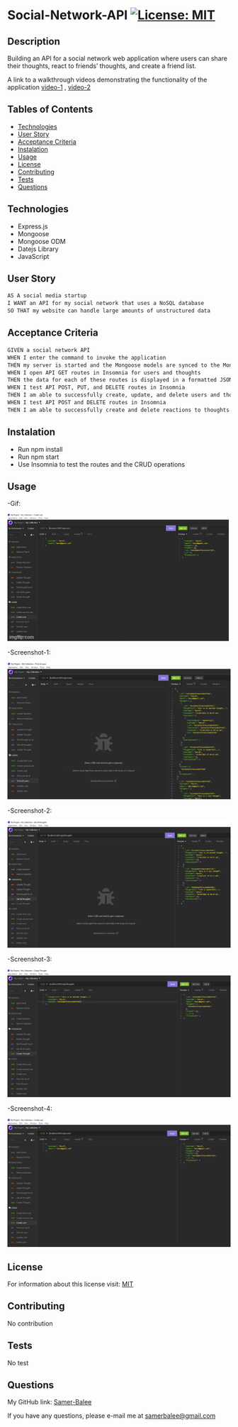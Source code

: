   # Social-Network-API [![License: MIT](https://img.shields.io/badge/License-MIT-yellow.svg)](https://opensource.org/licenses/MIT)

  ## Description
  Building an API for a social network web application where users can share their thoughts, react to friends’ thoughts, and create a friend list.

  A link to a walkthrough videos demonstrating the functionality of the application [video-1](https://drive.google.com/file/d/15KzvxLbFCs_JeSfDUsQo8Y9xg1C1dxAP/view?usp=sharing) , [video-2](https://drive.google.com/file/d/1SepUn_KYaQ49gRKZNH40uowbq2KujYNq/view?usp=sharing)

   

  ## Tables of Contents
  * [Technologies](#technologies)
  * [User Story](#user-story)
  * [Acceptance Criteria](#acceptance-criteria)
  * [Instalation](#instalation)
  * [Usage](#usage)
  * [License](#license)
  * [Contributing](#contributing)
  * [Tests](#tests)
  * [Questions](#questions)

  ## Technologies

  * Express.js
  * Mongoose
  * Mongoose ODM
  * Datejs Library
  * JavaScript

  ## User Story

```md
AS A social media startup
I WANT an API for my social network that uses a NoSQL database
SO THAT my website can handle large amounts of unstructured data
```

## Acceptance Criteria

```md
GIVEN a social network API
WHEN I enter the command to invoke the application
THEN my server is started and the Mongoose models are synced to the MongoDB database
WHEN I open API GET routes in Insomnia for users and thoughts
THEN the data for each of these routes is displayed in a formatted JSON
WHEN I test API POST, PUT, and DELETE routes in Insomnia
THEN I am able to successfully create, update, and delete users and thoughts in my database
WHEN I test API POST and DELETE routes in Insomnia
THEN I am able to successfully create and delete reactions to thoughts and add and remove friends to a user’s friend list
```
   
  ## Instalation
   
   * Run npm install
   * Run npm start
   * Use Insomnia to test the routes and the CRUD operations

  ## Usage
   
   -Gif:

  ![Gif](assets/gif.gif)

   -Screenshot-1:

  ![Screenshot-7](assets/images/screenshot-7.PNG)

   -Screenshot-2:

  ![Screenshot-3](assets/images/screenshot-3.PNG)

   -Screenshot-3:

  ![Screenshot-2](assets/images/screenshot-2.PNG)

   -Screenshot-4:

  ![Screenshot-1](assets/images/screenshot-1.PNG)
  
  ## License
   For information about this license visit: [MIT](https://opensource.org/licenses/MIT)

  ## Contributing
   No contribution

  ## Tests
   No test

  ## Questions
  My GitHub link: [Samer-Balee](https://github.com/Samer-Balee)

  If you have any questions, please e-mail me at samerbalee@gmail.com
